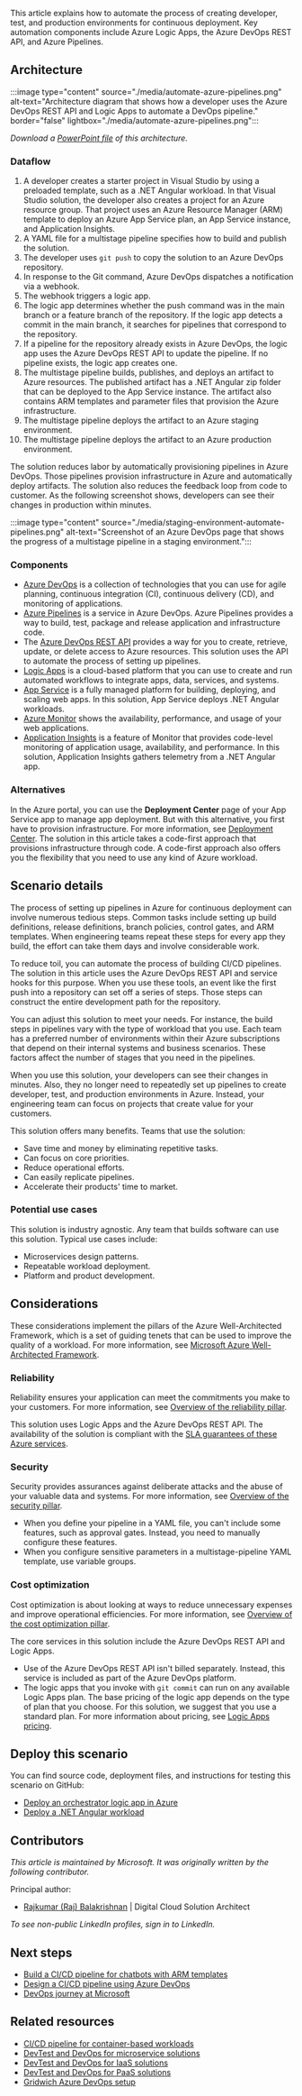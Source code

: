 This article explains how to automate the process of creating developer, test, and production environments for continuous deployment. Key automation components include Azure Logic Apps, the Azure DevOps REST API, and Azure Pipelines.

## Architecture

:::image type="content" source="./media/automate-azure-pipelines.png" alt-text="Architecture diagram that shows how a developer uses the Azure DevOps REST API and Logic Apps to automate a DevOps pipeline." border="false" lightbox="./media/automate-azure-pipelines.png":::

*Download a [PowerPoint file](https://arch-center.azureedge.net/automate-azure-pipelines.pptx) of this architecture.*

### Dataflow

1. A developer creates a starter project in Visual Studio by using a preloaded template, such as a .NET Angular workload. In that Visual Studio solution, the developer also creates a project for an Azure resource group. That project uses an Azure Resource Manager (ARM) template to deploy an Azure App Service plan, an App Service instance, and Application Insights.
1. A YAML file for a multistage pipeline specifies how to build and publish the solution.
1. The developer uses `git push` to copy the solution to an Azure DevOps repository.
1. In response to the Git command, Azure DevOps dispatches a notification via a webhook.
1. The webhook triggers a logic app.
1. The logic app determines whether the push command was in the main branch or a feature branch of the repository. If the logic app detects a commit in the main branch, it searches for pipelines that correspond to the repository.
1. If a pipeline for the repository already exists in Azure DevOps, the logic app uses the Azure DevOps REST API to update the pipeline. If no pipeline exists, the logic app creates one.
1. The multistage pipeline builds, publishes, and deploys an artifact to Azure resources. The published artifact has a .NET Angular zip folder that can be deployed to the App Service instance. The artifact also contains ARM templates and parameter files that provision the Azure infrastructure.
1. The multistage pipeline deploys the artifact to an Azure staging environment.
1. The multistage pipeline deploys the artifact to an Azure production environment.

The solution reduces labor by automatically provisioning pipelines in Azure DevOps. Those pipelines provision infrastructure in Azure and automatically deploy artifacts. The solution also reduces the feedback loop from code to customer. As the following screenshot shows, developers can see their changes in production within minutes.

:::image type="content" source="./media/staging-environment-automate-pipelines.png" alt-text="Screenshot of an Azure DevOps page that shows the progress of a multistage pipeline in a staging environment.":::

### Components

- [Azure DevOps](https://azure.microsoft.com/products/devops) is a collection of technologies that you can use for agile planning, continuous integration (CI), continuous delivery (CD), and monitoring of applications.
- [Azure Pipelines](https://azure.microsoft.com/products/devops/pipelines) is a service in Azure DevOps. Azure Pipelines provides a way to build, test, package and release application and infrastructure code.
- The [Azure DevOps REST API](/rest/api/azure/devops) provides a way for you to create, retrieve, update, or delete access to Azure resources. This solution uses the API to automate the process of setting up pipelines.
- [Logic Apps](https://azure.microsoft.com/products/logic-apps) is a cloud-based platform that you can use to create and run automated workflows to integrate apps, data, services, and systems.
- [App Service](https://azure.microsoft.com/products/app-service) is a fully managed platform for building, deploying, and scaling web apps. In this solution, App Service deploys .NET Angular workloads.
- [Azure Monitor](https://azure.microsoft.com/products/monitor) shows the availability, performance, and usage of your web applications.
- [Application Insights](/azure/azure-monitor/app/app-insights-overview) is a feature of Monitor that provides code-level monitoring of application usage, availability, and performance. In this solution, Application Insights gathers telemetry from a .NET Angular app.

### Alternatives

In the Azure portal, you can use the **Deployment Center** page of your App Service app to manage app deployment. But with this alternative, you first have to provision infrastructure. For more information, see [Deployment Center](/azure/app-service/deploy-continuous-deployment). The solution in this article takes a code-first approach that provisions infrastructure through code. A code-first approach also offers you the flexibility that you need to use any kind of Azure workload.

## Scenario details

The process of setting up pipelines in Azure for continuous deployment can involve numerous tedious steps. Common tasks include setting up build definitions, release definitions, branch policies, control gates, and ARM templates. When engineering teams repeat these steps for every app they build, the effort can take them days and involve considerable work.

To reduce toil, you can automate the process of building CI/CD pipelines. The solution in this article uses the Azure DevOps REST API and service hooks for this purpose. When you use these tools, an event like the first push into a repository can set off a series of steps. Those steps can construct the entire development path for the repository.

You can adjust this solution to meet your needs. For instance, the build steps in pipelines vary with the type of workload that you use. Each team has a preferred number of environments within their Azure subscriptions that depend on their internal systems and business scenarios. These factors affect the number of stages that you need in the pipelines.

When you use this solution, your developers can see their changes in minutes. Also, they no longer need to repeatedly set up pipelines to create developer, test, and production environments in Azure. Instead, your engineering team can focus on projects that create value for your customers.

This solution offers many benefits. Teams that use the solution:

- Save time and money by eliminating repetitive tasks.
- Can focus on core priorities.
- Reduce operational efforts.
- Can easily replicate pipelines.
- Accelerate their products' time to market.

### Potential use cases

This solution is industry agnostic. Any team that builds software can use this solution. Typical use cases include:

- Microservices design patterns.
- Repeatable workload deployment.
- Platform and product development.

## Considerations

These considerations implement the pillars of the Azure Well-Architected Framework, which is a set of guiding tenets that can be used to improve the quality of a workload. For more information, see [Microsoft Azure Well-Architected Framework](/azure/architecture/framework).

### Reliability

Reliability ensures your application can meet the commitments you make to your customers. For more information, see [Overview of the reliability pillar](/azure/architecture/framework/resiliency/overview).

This solution uses Logic Apps and the Azure DevOps REST API. The availability of the solution is compliant with the [SLA guarantees of these Azure services](https://www.microsoft.com/licensing/docs/view/Service-Level-Agreements-SLA-for-Online-Services).

### Security

Security provides assurances against deliberate attacks and the abuse of your valuable data and systems. For more information, see [Overview of the security pillar](/azure/architecture/framework/security/overview).

- When you define your pipeline in a YAML file, you can't include some features, such as approval gates. Instead, you need to manually configure these features.
- When you configure sensitive parameters in a multistage-pipeline YAML template, use variable groups.

### Cost optimization

Cost optimization is about looking at ways to reduce unnecessary expenses and improve operational efficiencies. For more information, see [Overview of the cost optimization pillar](/azure/architecture/framework/cost/overview).

The core services in this solution include the Azure DevOps REST API and Logic Apps.

- Use of the Azure DevOps REST API isn't billed separately. Instead, this service is included as part of the Azure DevOps platform.
- The logic apps that you invoke with `git commit` can run on any available Logic Apps plan. The base pricing of the logic app depends on the type of plan that you choose. For this solution, we suggest that you use a standard plan. For more information about pricing, see [Logic Apps pricing](https://azure.microsoft.com/pricing/details/logic-apps/).

## Deploy this scenario

You can find source code, deployment files, and instructions for testing this scenario on GitHub:

- [Deploy an orchestrator logic app in Azure](https://github.com/mspnp/multi-stage-azure-pipeline-automation)
- [Deploy a .NET Angular workload](https://github.com/mspnp/multi-stage-azure-pipeline-automation-app)

## Contributors

*This article is maintained by Microsoft. It was originally written by the following contributor.*

Principal author:

- [Rajkumar (Raj) Balakrishnan](https://www.linkedin.com/in/raj-microsoft) | Digital Cloud Solution Architect

*To see non-public LinkedIn profiles, sign in to LinkedIn.*

## Next steps

- [Build a CI/CD pipeline for chatbots with ARM templates](../apps/devops-cicd-chatbot.yml)
- [Design a CI/CD pipeline using Azure DevOps](../apps/devops-dotnet-baseline.yml)
- [DevOps journey at Microsoft](https://azure.microsoft.com/solutions/devops/devops-at-microsoft/)

## Related resources

- [CI/CD pipeline for container-based workloads](../apps/devops-with-aks.yml)
- [DevTest and DevOps for microservice solutions](../../solution-ideas/articles/dev-test-microservice.yml)
- [DevTest and DevOps for IaaS solutions](../../solution-ideas/articles/dev-test-iaas.yml)
- [DevTest and DevOps for PaaS solutions](../../solution-ideas/articles/dev-test-paas.yml)
- [Gridwich Azure DevOps setup](../../reference-architectures/media-services/set-up-azure-devops.yml)
